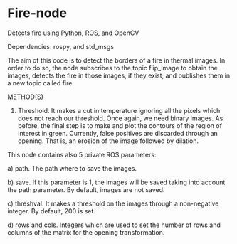 # Fire-node
Detects fire using Python, ROS, and OpenCV

Dependencies: rospy, and std_msgs

The aim of this code is to detect the borders of a fire in thermal images. In order to do so, the node subscribes to the topic flip_image to obtain the images, detects the fire in those images, if they exist, and publishes them in a new topic called fire.

METHOD(S)

1) Threshold. It makes a cut in temperature ignoring all the pixels which does not reach our threshold. Once again, we need binary images. As before, the final step is to make and plot the contours of the region of interest in green. Currently, false positives are discarded through an opening. That is, an erosion of the image followed by dilation.

This node contains also 5 private ROS parameters:

a) path. The path where to save the images.

b) save. If this parameter is 1, the images will be saved taking into account the path parameter. By default, images are not saved.

c) threshval. It makes a threshold on the images through a non-negative integer. By default, 200 is set.

d) rows and cols. Integers which are used to set the number of rows and columns of the matrix for the opening transformation.


